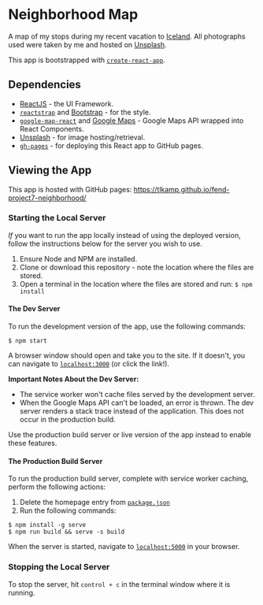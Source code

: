 # Neighborhood Map
A map of my stops during my recent vacation to [Iceland](https://www.inspiredbyiceland.com/). All photographs used were taken by me and hosted on [Unsplash](https://unsplash.com/tlkamp).

This app is bootstrapped with [`create-react-app`](https://www.npmjs.com/package/create-react-app).

## Dependencies
* [ReactJS](https://reactjs.org/) - the UI Framework.
* [`reactstrap`](https://reactstrap.github.io/) and [Bootstrap](http://getbootstrap.com/) - for the style.
* [`google-map-react`](https://www.npmjs.com/package/google-map-react) and [Google Maps](https://developers.google.com/maps/documentation/) - Google Maps API wrapped into React Components.
* [Unsplash](https://unsplash.com/) - for image hosting/retrieval.
* [`gh-pages`](https://www.npmjs.com/package/gh-pages) - for deploying this React app to GitHub pages.

## Viewing the App
This app is hosted with GitHub pages: https://tlkamp.github.io/fend-project7-neighborhood/

### Starting the Local Server
_If_ you want to run the app locally instead of using the deployed version, follow the instructions below for the server you wish to use.

1. Ensure Node and NPM are installed.
2. Clone or download this repository - note the location where the files are stored.
3. Open a terminal in the location where the files are stored and run: `$ npm install`

#### The Dev Server
To run the development version of the app, use the following commands:
```shell
$ npm start
```
 A browser window should open and take you to the site. If it doesn't, you can navigate to [`localhost:3000`](http://localhost:3000) (or click the link!).

 **Important Notes About the Dev Server:**
   * The service worker won't cache files served by the development server.
   * When the Google Maps API can't be loaded, an error is thrown. The dev server renders a stack trace instead of the application. This does not
   occur in the production build.

Use the production build server or live version of the app instead to enable these features.

 #### The Production Build Server
 To run the production build server, complete with service worker caching, perform the following actions:
1. Delete the homepage entry from [`package.json`](package.json)
2. Run the following commands:

 ```shell
$ npm install -g serve
$ npm run build && serve -s build
 ```

 When the server is started, navigate to [`localhost:5000`](http://localhost:5000) in your browser.

### Stopping the Local Server
To stop the server, hit `control + c` in the terminal window where it is running.